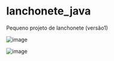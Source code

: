 # lanchonete_java
Pequeno projeto de lanchonete (versão1)

![image](https://github.com/Caroline-Teixeira/lanchonete_java/assets/131414771/66ff8ca6-c192-4768-be79-59dc9e3087a5)

![image](https://github.com/Caroline-Teixeira/lanchonete_java/assets/131414771/72437072-8129-44c5-8fde-b33267bf44cc)
